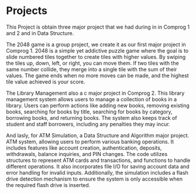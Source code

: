 # Projects
 
This Project is obtain three major project that we had during in in Comprog 1 and 2 and in Data Structure. 

The 2048 game is a group project, we create it as our first major project in Comprog 1. 2048 is a simple yet addictive puzzle game where the goal is to slide numbered tiles together to create tiles with higher values. By swiping the tiles up, down, left, or right, you can move them. If two tiles with the same number collide, they merge into a single tile with the sum of their values. The game ends when no more moves can be made, and the highest tile value achieved is your score.

The Library Management also a c major project in Comprog 2. This library management system allows users to manage a collection of books in a library. Users can perform actions like adding new books, removing existing books, searching for books by title, searching for books by category, borrowing books, and returning books. The system also keeps track of student and staff borrowers, including any penalties they may incur.

And lasly, for ATM Simulation, a Data Structure and Algorithm major project. ATM system, allowing users to perform various banking operations. It includes features like account creation, authentication, deposits, withdrawals, balance inquiries, and PIN changes. The code utilizes structures to represent ATM cards and transactions, and functions to handle different operations. It also incorporates file I/O for saving account data and error handling for invalid inputs. Additionally, the simulation includes a flash drive detection mechanism to ensure the system is only accessible when the required flash drive is inserted.